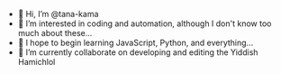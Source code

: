 - 👋 Hi, I’m @tana-kama
- 👀 I’m interested in coding and automation, although I don't know too much about these...
- 🌱 I hope to begin learning JavaScript, Python, and everything...
- 💞️ I’m currently collaborate on developing and editing the Yiddish Hamichlol
<!---- 📫 How to reach me ...--->

